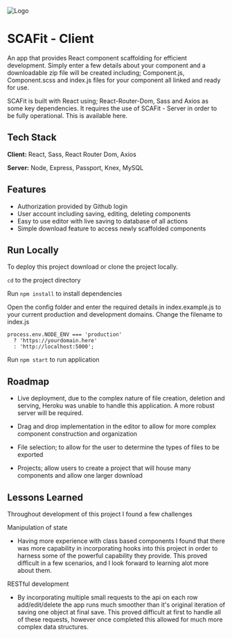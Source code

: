 
![Logo](https://scafit.ca/assets/logo@3x.png)


# SCAFit - Client

An app that provides React component scaffolding for efficient development. Simply enter a few details about your component and a downloadable zip file will be created including;  Component.js, Component.scss and index.js files for your component all linked and ready for use.

SCAFit is built with React using; React-Router-Dom, Sass and Axios as some key dependencies. It requires the use of SCAFit - Server in order to be fully operational. This is available here.




## Tech Stack

**Client:** React, Sass, React Router Dom, Axios

**Server:** Node, Express, Passport, Knex, MySQL


## Features

- Authorization provided by Github login
- User account including saving, editing, deleting components
- Easy to use editor with live saving to database of all actions
- Simple download feature to access newly scaffolded components


## Run Locally

To deploy this project download or clone the project locally.

```cd``` to the project directory

Run ```npm install``` to install dependencies

Open the config folder and enter the required details in index.example.js to your current production and development domains. Change the filename to index.js 

```export const API_URL =
process.env.NODE_ENV === 'production'
  ? 'https://yourdomain.here'
  : 'http://localhost:5000';
```

Run ```npm start``` to run application


## Roadmap

- Live deployment, due to the complex nature of file creation, deletion and serving, Heroku was unable to handle this application. A more robust server will be required.

- Drag and drop implementation in the editor to allow for more complex component construction and organization

- File selection; to allow for the user to determine the types of files to be exported

- Projects; allow users to create a project that will house many components and allow one larger download


## Lessons Learned

Throughout development of this project I found a few challenges

Manipulation of state

- Having more experience with class based components I found that there was more capability in incorporating hooks into this project in order to harness some of the powerful capability they provide. This proved difficult in a few scenarios, and I look forward to learning alot more about them.

RESTful development

- By incorporating multiple small requests to the api on each row add/edit/delete the app runs much smoother than it's original iteration of saving one object at final save. This proved difficult at first to handle all of these requests, however once completed this allowed for much more complex data structures.